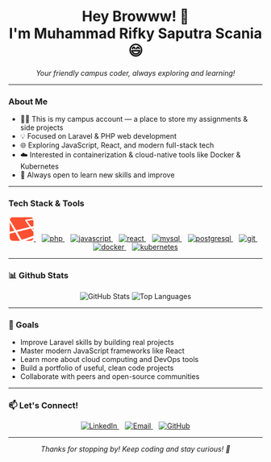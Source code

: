<h1 align="center">
  Hey Browww! 🚀<br/>
  I'm Muhammad Rifky Saputra Scania 😄
</h1>

<p align="center">
  <i>Your friendly campus coder, always exploring and learning!</i>
</p>

---

### About Me

- 👨‍💻 This is my campus account — a place to store my assignments & side projects  
- 💡 Focused on Laravel & PHP web development  
- 🌐 Exploring JavaScript, React, and modern full-stack tech  
- ☁️ Interested in containerization & cloud-native tools like Docker & Kubernetes  
- 🎯 Always open to learn new skills and improve  

---

### Tech Stack & Tools

<p align="center">
  <a href="https://laravel.com" target="_blank" rel="noreferrer">
    <img src="https://raw.githubusercontent.com/devicons/devicon/master/icons/laravel/laravel-plain.svg" alt="laravel" width="48" height="48"/>
  </a>
  &nbsp;&nbsp;
  <a href="https://www.php.net" target="_blank" rel="noreferrer">
    <img src="https://cdn.jsdelivr.net/gh/devicons/devicon/icons/php/php-original.svg" alt="php" width="48" height="48"/>
  </a>
  &nbsp;&nbsp;
  <a href="https://www.javascript.com" target="_blank" rel="noreferrer">
    <img src="https://cdn.jsdelivr.net/gh/devicons/devicon/icons/javascript/javascript-original.svg" alt="javascript" width="48" height="48"/>
  </a>
  &nbsp;&nbsp;
  <a href="https://reactjs.org" target="_blank" rel="noreferrer">
    <img src="https://cdn.jsdelivr.net/gh/devicons/devicon/icons/react/react-original.svg" alt="react" width="48" height="48"/>
  </a>
  &nbsp;&nbsp;
  <a href="https://www.mysql.com" target="_blank" rel="noreferrer">
    <img src="https://cdn.jsdelivr.net/gh/devicons/devicon/icons/mysql/mysql-original.svg" alt="mysql" width="48" height="48"/>
  </a>
  &nbsp;&nbsp;
  <a href="https://www.postgresql.org" target="_blank" rel="noreferrer">
    <img src="https://cdn.jsdelivr.net/gh/devicons/devicon/icons/postgresql/postgresql-original.svg" alt="postgresql" width="48" height="48"/>
  </a>
  &nbsp;&nbsp;
  <a href="https://git-scm.com" target="_blank" rel="noreferrer">
    <img src="https://cdn.jsdelivr.net/gh/devicons/devicon/icons/git/git-original.svg" alt="git" width="48" height="48"/>
  </a>
  &nbsp;&nbsp;
  <a href="https://www.docker.com" target="_blank" rel="noreferrer">
    <img src="https://cdn.jsdelivr.net/gh/devicons/devicon/icons/docker/docker-original.svg" alt="docker" width="48" height="48"/>
  </a>
  &nbsp;&nbsp;
  <a href="https://kubernetes.io" target="_blank" rel="noreferrer">
    <img src="https://cdn.jsdelivr.net/gh/devicons/devicon/icons/kubernetes/kubernetes-plain.svg" alt="kubernetes" width="48" height="48"/>
  </a>
</p>

---

### 📊 Github Stats

<p align="center">
  <img src="https://github-readme-stats.vercel.app/api?username=Justrifkyyy&show_icons=true&theme=radical&include_all_commits=true&count_private=true" alt="GitHub Stats" width="49%" />
  <img src="https://github-readme-stats.vercel.app/api/top-langs/?username=Justrifkyyy&layout=compact&theme=radical&langs_count=8" alt="Top Languages" width="48%" />
</p>

---

### 🎯 Goals

- Improve Laravel skills by building real projects  
- Master modern JavaScript frameworks like React  
- Learn more about cloud computing and DevOps tools  
- Build a portfolio of useful, clean code projects  
- Collaborate with peers and open-source communities  

---

### 📫 Let's Connect!

<p align="center">
  <a href="https://linkedin.com/in/muhammadrifkysc" target="_blank" rel="noreferrer">
    <img src="https://cdn-icons-png.flaticon.com/32/174/174857.png" alt="LinkedIn" width="32" height="32"/>
  </a>
  &nbsp;&nbsp;
  <a href="mailto:muhammad.rifky@email.com" target="_blank" rel="noreferrer">
    <img src="https://cdn-icons-png.flaticon.com/32/732/732200.png" alt="Email" width="32" height="32"/>
  </a>
  &nbsp;&nbsp;
  <a href="https://github.com/Justrifkyyy" target="_blank" rel="noreferrer">
    <img src="https://cdn-icons-png.flaticon.com/32/25/25231.png" alt="GitHub" width="32" height="32"/>
  </a>
</p>

---

<p align="center"><i>Thanks for stopping by! Keep coding and stay curious! 🚀</i></p>
